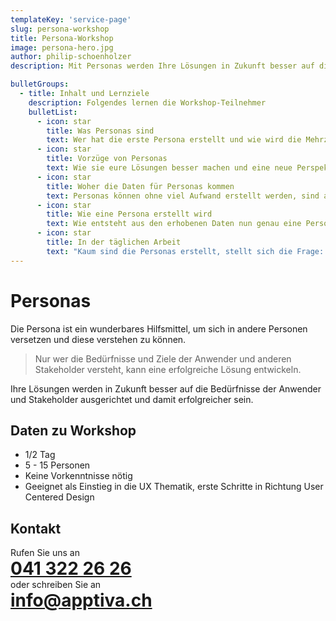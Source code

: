 ```yaml
---
templateKey: 'service-page'
slug: persona-workshop
title: Persona-Workshop
image: persona-hero.jpg
author: philip-schoenholzer
description: Mit Personas werden Ihre Lösungen in Zukunft besser auf die Bedürfnisse der Anwender und Stakeholder ausgerichtet und damit erfolgreicher sein.

bulletGroups:
  - title: Inhalt und Lernziele
    description: Folgendes lernen die Workshop-Teilnehmer
    bulletList:
      - icon: star
        title: Was Personas sind
        text: Wer hat die erste Persona erstellt und wie wird die Mehrzahl von Persona korrekt geschrieben. Und was ist eine Persona überhaupt?
      - icon: star
        title: Vorzüge von Personas
        text: Wie sie eure Lösungen besser machen und eine neue Perspektive in deren Entwicklung bringen.
      - icon: star
        title: Woher die Daten für Personas kommen
        text: Personas können ohne viel Aufwand erstellt werden, sind aber mit den entsprechenden Daten aus Erhebungen noch wirksamer.
      - icon: star 
        title: Wie eine Persona erstellt wird
        text: Wie entsteht aus den erhobenen Daten nun genau eine Persona? Was muss beachtet werden?
      - icon: star
        title: In der täglichen Arbeit
        text: "Kaum sind die Personas erstellt, stellt sich die Frage: 'Und jetzt?' Wie werden Personas in der täglichen Arbeit eingesetzt und wann werden neue oder zusätzlich Personas erstellt."
---
```


# Personas

Die Persona ist ein wunderbares Hilfsmittel, um sich in andere Personen versetzen und diese verstehen zu können.

> Nur wer die Bedürfnisse und Ziele der Anwender und anderen Stakeholder versteht, kann eine erfolgreiche Lösung entwickeln.

Ihre Lösungen werden in Zukunft besser auf die Bedürfnisse der Anwender und Stakeholder ausgerichtet und damit erfolgreicher sein.

## Daten zu Workshop

* 1/2 Tag
* 5 - 15 Personen
* Keine Vorkenntnisse nötig
* Geeignet als Einstieg in die UX Thematik, erste Schritte in Richtung User Centered Design

<style>
.service h1, .service h2, .service p {
  margin: 0;
}
</style>

## Kontakt

<div class="service">

Rufen Sie uns an

# <a href="tel:+41413222626">041 322 26 26</a>

oder schreiben Sie an

# <a href="mailto:info@apptiva.ch">info@­apptiva.ch</a>

</div>
